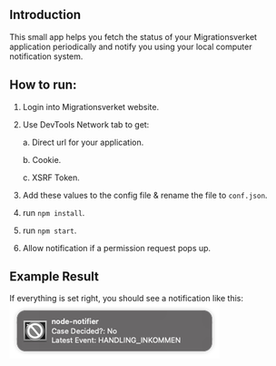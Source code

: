 ## Introduction
This small app helps you fetch the status of your Migrationsverket application periodically and notify you using your local computer notification system.

## How to run:
1. Login into Migrationsverket website.
2. Use DevTools Network tab to get:

    a. Direct url for your application.
    
    b. Cookie.
    
    c. XSRF Token.

3. Add these values to the config file & rename the file to `conf.json`.
4. run `npm install`.
5. run `npm start`.
6. Allow notification if a permission request pops up.

## Example Result
If everything is set right, you should see a notification like this:
![Notification](./resources/notification.png)
